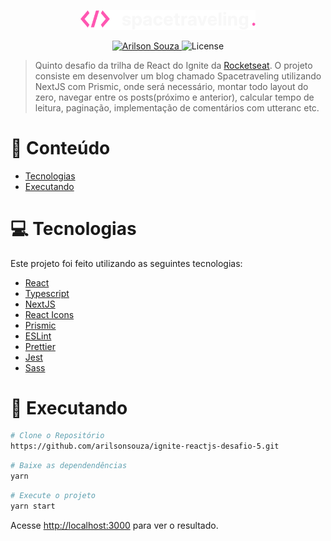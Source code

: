 <p align="center">
   <img src="https://github.com/arilsonsouza/ignite-reactjs-desafio-5/blob/master/public/images/logo.svg" alt="Upfi" width="280"/>  
</p>

<p align="center">
   <a href="https://www.linkedin.com/in/arilsonsouza/">
      <img alt="Arilson Souza" src="https://img.shields.io/badge/-Arilson Souza-DD6B20?style=flat&logo=Linkedin&logoColor=white" />
   </a>

  <img alt="License" src="https://img.shields.io/badge/license-MIT-DD6B20">
</p>

> Quinto desafio da trilha de React do Ignite da [Rocketseat](https://github.com/Rocketseat). O projeto consiste em desenvolver um blog chamado Spacetraveling utilizando NextJS com Prismic, onde será necessário, montar todo layout do zero, navegar entre os posts(próximo e anterior), calcular tempo de leitura, paginação, implementação de comentários com utteranc etc.

# :pushpin: Conteúdo

- [Tecnologias](#computer-tecnologias)
- [Executando](#construction_worker-executando)

# :computer: Tecnologias

Este projeto foi feito utilizando as seguintes tecnologias:

- [React](https://reactjs.org/)
- [Typescript](https://www.typescriptlang.org/)
- [NextJS](https://nextjs.org/)
- [React Icons](https://react-icons.github.io/react-icons)
- [Prismic](https://prismic.io/)
- [ESLint](https://eslint.org/)
- [Prettier](https://prettier.io/)
- [Jest](https://jestjs.io/pt-BR/)
- [Sass](https://sass-lang.com/)

# :construction_worker: Executando

```bash
# Clone o Repositório
https://github.com/arilsonsouza/ignite-reactjs-desafio-5.git
```

```bash
# Baixe as dependendências
yarn
```

```bash
# Execute o projeto
yarn start
```

Acesse <http://localhost:3000> para ver o resultado.
